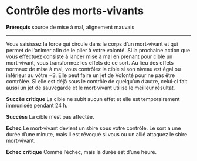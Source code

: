 # Contrôle des morts-vivants

<p><strong>Prérequis</strong> source de mise à mal, alignement mauvais</p>
<hr>
<p>Vous saisissez la force qui circule dans le corps d’un mort‑vivant et qui permet de l’animer afin de le plier à votre volonté. Si la prochaine action que vous effectuez consiste à lancer mise à mal en prenant pour cible un mort‑vivant, vous transformez les effets de ce sort. Au lieu des effets normaux de mise à mal, vous contrôlez la cible si son niveau est égal ou inférieur au vôtre −3. Elle peut faire un jet de Volonté pour ne pas être contrôlée. Si elle est déjà sous le contrôle de quelqu’un d’autre, celui‑ci fait aussi un jet de sauvegarde et le mort‑vivant utilise le meilleur résultat.</p>
<p><strong>Succès critique</strong> La cible ne subit aucun effet et elle est temporairement immunisée pendant 24 h.</p>
<p><strong>Succèss</strong> La cible n'est pas affectée.</p>
<p><strong>Échec</strong> Le mort‑vivant devient un sbire sous votre contrôle. Le sort a une durée d’une minute, mais il est révoqué si vous ou un allié attaquez le sbire mort‑vivant.</p>
<p><strong>Échec critique</strong> Comme l’échec, mais la durée est d’une heure.</p>